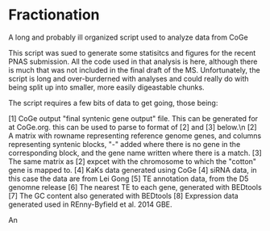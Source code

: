 Fractionation
=============

A long and probably ill organized script used to analyze data from CoGe

This script was sued to generate some statisitcs and figures for the recent PNAS submission. All the code used in that analysis is here, although there is much that was not included in the final draft of the MS. Unfortunately, the script is long and over-burderned with analyses and could really do with being split up into smaller, more easily digeastable chunks.

The script requires a few bits of data to get going, those being:

[1] CoGe output "final syntenic gene output" file. This can be generated for at CoGe.org. this can be used to parse to format of [2] and [3] below.\n
[2] A matrix with rowname representing reference genome genes, and columns representing syntenic blocks, "-" added where there is no gene in the corresponding block, and the gene name written where there is a match.
[3] The same matrix as [2] expcet with the chromosome to which the "cotton" gene is mapped to.
[4] KaKs data generated using CoGe
[4] siRNA data, in this case the data are from Lei Gong
[5] TE annotation data, from the D5 genomne release
[6] The nearest TE to each gene, generated with BEDtools
[7] The GC content also generated with BEDtools
[8] Expression data generated used in REnny-Byfield et al. 2014 GBE.

An
